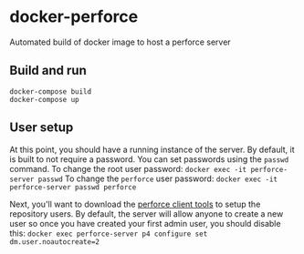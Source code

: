 # docker-perforce
Automated build of docker image to host a perforce server

## Build and run
```
docker-compose build
docker-compose up
```

## User setup
At this point, you should have a running instance of the server. By default, it is built to not require a password. You can set passwords using the `passwd` command. To change the root user password:
```docker exec -it perforce-server passwd```
To change the `perforce` user password:
```docker exec -it perforce-server passwd perforce```

Next, you'll want to download the [perforce client tools](https://www.perforce.com/downloads/helix-visual-client-p4v
) to setup the repository users. By default, the server will allow anyone to create a new user so once you have
 created your first admin user, you should disable this:
 ```docker exec perforce-server p4 configure set dm.user.noautocreate=2```

